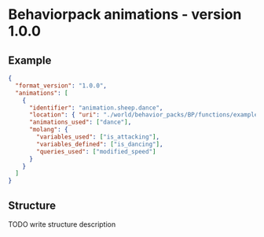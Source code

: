 # Behaviorpack animations - version 1.0.0

## Example

```json
{
  "format_version": "1.0.0",
  "animations": [
    {
      "identifier": "animation.sheep.dance",
      "location": { "uri": "./world/behavior_packs/BP/functions/example.mcfunction", "offset": 255 },
      "animations_used": ["dance"],
      "molang": {
        "variables_used": ["is_attacking"],
        "variables_defined": ["is_dancing"],
        "queries_used": ["modified_speed"]
      }
    }
  ]
}
```

## Structure

TODO write structure description
